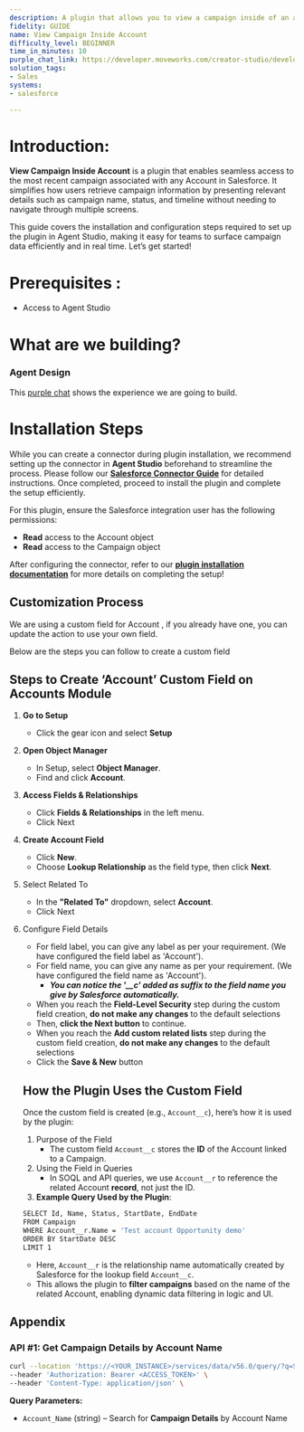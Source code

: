 ```yaml
---
description: A plugin that allows you to view a campaign inside of an account in Salesforce.
fidelity: GUIDE
name: View Campaign Inside Account
difficulty_level: BEGINNER
time_in_minutes: 10
purple_chat_link: https://developer.moveworks.com/creator-studio/developer-tools/purple-chat/?conversation=%7B%22startTimestamp%22%3A%2211%3A43+AM%22%2C%22messages%22%3A%5B%7B%22role%22%3A%22user%22%2C%22parts%22%3A%5B%7B%22richText%22%3A%22Show+me+the+latest+campaign+details+for+Acme+Corp.%22%7D%5D%7D%2C%7B%22role%22%3A%22assistant%22%2C%22parts%22%3A%5B%7B%22reasoningSteps%22%3A%5B%7B%22status%22%3A%22success%22%2C%22richText%22%3A%22Extracts+%27Acme+Corp.%27+as+the+account+of+interest.+Searches+Salesforce+for+latest+campaign+details+within+this+account.%22%7D%5D%7D%2C%7B%22richText%22%3A%22I+found+the+latest+campaign+for+Acme+Corp.+Here+are+the+details%3A%22%7D%2C%7B%22richText%22%3A%22%3Cb%3ECampaign%3A+Spring+Launch%3C%2Fb%3E%3Cbr%3E%3Cb%3EStatus%3A%3C%2Fb%3E+Active%3Cbr%3E%3Cb%3EStart+Date%3A%3C%2Fb%3E+April+1%2C+2023%3Cbr%3E%3Cb%3EEnd+Date%3A%3C%2Fb%3E+June+30%2C+2023%22%7D%5D%7D%5D%7D
solution_tags:
- Sales
systems:
- salesforce

---
```

# **Introduction:**

**View Campaign Inside Account** is a plugin that enables seamless access to the most recent campaign associated with any Account in Salesforce. It simplifies how users retrieve campaign information by presenting relevant details such as campaign name, status, and timeline without needing to navigate through multiple screens.

This guide covers the installation and configuration steps required to set up the plugin in Agent Studio, making it easy for teams to surface campaign data efficiently and in real time. Let’s get started!

# **Prerequisites :**

- Access to Agent Studio

# **What are we building?**

### **Agent Design**

This [purple chat](https://developer.moveworks.com/creator-studio/developer-tools/purple-chat/?conversation=%7B%22startTimestamp%22%3A%2211%3A43+AM%22%2C%22messages%22%3A%5B%7B%22role%22%3A%22user%22%2C%22parts%22%3A%5B%7B%22richText%22%3A%22Show+me+the+latest+campaign+details+for+Acme+Corp.%22%7D%5D%7D%2C%7B%22role%22%3A%22assistant%22%2C%22parts%22%3A%5B%7B%22reasoningSteps%22%3A%5B%7B%22status%22%3A%22success%22%2C%22richText%22%3A%22Extracts+%27Acme+Corp.%27+as+the+account+of+interest.+Searches+Salesforce+for+latest+campaign+details+within+this+account.%22%7D%5D%7D%2C%7B%22richText%22%3A%22I+found+the+latest+campaign+for+Acme+Corp.+Here+are+the+details%3A%22%7D%2C%7B%22richText%22%3A%22%3Cb%3ECampaign%3A+Spring+Launch%3C%2Fb%3E%3Cbr%3E%3Cb%3EStatus%3A%3C%2Fb%3E+Active%3Cbr%3E%3Cb%3EStart+Date%3A%3C%2Fb%3E+April+1%2C+2023%3Cbr%3E%3Cb%3EEnd+Date%3A%3C%2Fb%3E+June+30%2C+2023%22%7D%5D%7D%5D%7D) shows the experience we are going to build.

# **Installation Steps**

While you can create a connector during plugin installation, we recommend setting up the connector in **Agent Studio** beforehand to streamline the process. Please follow our [**Salesforce Connector Guide**](https://developer.moveworks.com/marketplace/package/?id=salesforce&hist=home%2Cbrws#how-to-implement) for detailed instructions. Once completed, proceed to install the plugin and complete the setup efficiently.

For this plugin, ensure the Salesforce integration user has the following permissions:

- **Read** access to the Account object
- **Read** access to the Campaign object

After configuring the connector, refer to our [**plugin installation documentation**](https://help.moveworks.com/docs/ai-agent-marketplace-installation) for more details on completing the setup!

## **Customization Process**

We are using a custom field for Account , if you already have one, you can update the action to use your own field. 

Below are the steps you can follow to create a custom field 

## **Steps to Create ‘Account’ Custom Field on Accounts Module**

1. **Go to Setup**
    - Click the gear icon and select **Setup**
2. **Open Object Manager**
    - In Setup, select **Object Manager**.
    - Find and click **Account**.
3. **Access Fields & Relationships**
    - Click **Fields & Relationships** in the left menu.
    - Click Next
4. **Create Account Field**
    - Click **New**.
    - Choose **Lookup Relationship** as the field type, then click **Next**.
5. Select Related To
    - In the **"Related To"** dropdown, select **Account**.
    - Click Next
6. Configure Field Details
    - For field label, you can give any label as per your requirement. (We have configured the field label as 'Account').
    - For field name, you can give any name as per your requirement. (We have configured the field name as 'Account').
        - ***You can notice the '__c' added as suffix to the field name you give by Salesforce       automatically.***
    - When you reach the **Field-Level Security** step during the custom field creation, **do not make any changes** to the default selections
    - Then, **click the Next button** to continue.
    - When you reach the **Add custom related lists** step during the custom field creation, **do not make any changes** to the default selections
    - Click the **Save & New** button
    
    ## How the Plugin Uses the Custom Field
    
    Once the custom field is created (e.g., `Account__c`), here’s how it is used by the plugin:
    
    1. Purpose of the Field
        - The custom field `Account__c` stores the **ID** of the Account linked to a Campaign.
    2. Using the Field in Queries
        - In SOQL and API queries, we use `Account__r` to reference the related Account **record**, not just the ID.
    3. **Example Query Used by the Plugin**:
    
    ```bash
    SELECT Id, Name, Status, StartDate, EndDate
    FROM Campaign
    WHERE Account__r.Name = 'Test account Opportunity demo'
    ORDER BY StartDate DESC
    LIMIT 1
    ```
    
    - Here, `Account__r` is the relationship name automatically created by Salesforce for the lookup field `Account__c`.
    - This allows the plugin to **filter campaigns** based on the name of the related Account, enabling dynamic data filtering in logic and UI.

## **Appendix**

### **API #1: Get Campaign Details by Account Name**

```bash
curl --location 'https://<YOUR_INSTANCE>/services/data/v56.0/query/?q=SELECT+Id%2CName%2CStatus%2CStartDate%2CEndDate+FROM+Campaign+WHERE+Account__r.Name+%3D+<Account_Name>ORDER+BY+StartDate+DESC+LIMIT+1' \
--header 'Authorization: Bearer <ACCESS_TOKEN>' \
--header 'Content-Type: application/json' \
```

**Query Parameters:**

- `Account_Name` (string) – Search for **Campaign Details** by Account Name